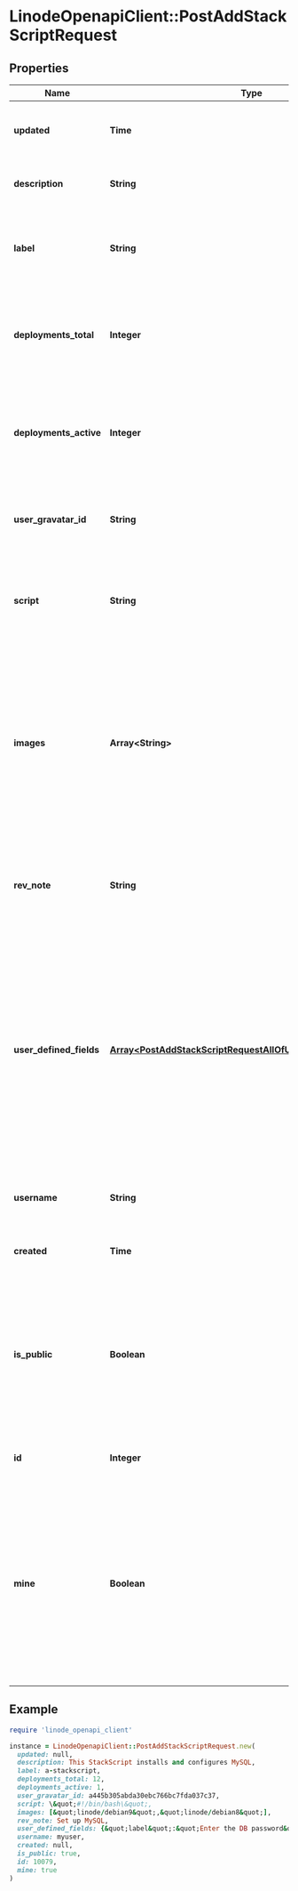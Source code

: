 # LinodeOpenapiClient::PostAddStackScriptRequest

## Properties

| Name | Type | Description | Notes |
| ---- | ---- | ----------- | ----- |
| **updated** | **Time** | __Read-only__ The date this StackScript was last updated. | [optional][readonly] |
| **description** | **String** | __Filterable__ A description for the StackScript. | [optional] |
| **label** | **String** | __Filterable__ The StackScript&#39;s label is for display purposes only. |  |
| **deployments_total** | **Integer** | __Filterable__, __Read-only__ The total number of times this StackScript has been deployed. | [optional][readonly] |
| **deployments_active** | **Integer** | __Read-only__ Count of currently active, deployed Linodes created from this StackScript. | [optional][readonly] |
| **user_gravatar_id** | **String** | __Read-only__ The Gravatar ID for the User who created the StackScript. | [optional][readonly] |
| **script** | **String** | The script to execute when provisioning a new Linode with this StackScript. |  |
| **images** | **Array&lt;String&gt;** | An array of Image IDs. These are the Images that can be deployed with this StackScript.  &#x60;any/all&#x60; indicates that all available Images, including private Images, are accepted. |  |
| **rev_note** | **String** | __Filterable__ This field allows you to add notes for the set of revisions made to this StackScript. | [optional] |
| **user_defined_fields** | [**Array&lt;PostAddStackScriptRequestAllOfUserDefinedFieldsInner&gt;**](PostAddStackScriptRequestAllOfUserDefinedFieldsInner.md) | __Read-only__ This is a list of fields defined with a special syntax inside this StackScript that allow for supplying customized parameters during deployment. See [Declare User-Defined Fields (UDFs)](https://www.linode.com/docs/products/tools/stackscripts/guides/write-a-custom-script/#declare-user-defined-fields-udfs) for more information. | [optional][readonly] |
| **username** | **String** | __Read-only__ The User who created the StackScript. | [optional][readonly] |
| **created** | **Time** | __Read-only__ The date this StackScript was created. | [optional][readonly] |
| **is_public** | **Boolean** | __Filterable__ This determines whether other users can use your StackScript. __Once a StackScript is made public, it cannot be made private.__ | [optional] |
| **id** | **Integer** | __Read-only__ The unique ID of this StackScript. | [optional][readonly] |
| **mine** | **Boolean** | __Filterable__, __Read-only__ Returns &#x60;true&#x60; if this StackScript is owned by the account of the user making the request, and the user making the request is unrestricted or has access to this StackScript. | [optional][readonly] |

## Example

```ruby
require 'linode_openapi_client'

instance = LinodeOpenapiClient::PostAddStackScriptRequest.new(
  updated: null,
  description: This StackScript installs and configures MySQL,
  label: a-stackscript,
  deployments_total: 12,
  deployments_active: 1,
  user_gravatar_id: a445b305abda30ebc766bc7fda037c37,
  script: \&quot;#!/bin/bash\&quot;,
  images: [&quot;linode/debian9&quot;,&quot;linode/debian8&quot;],
  rev_note: Set up MySQL,
  user_defined_fields: {&quot;label&quot;:&quot;Enter the DB password&quot;,&quot;name&quot;:&quot;DB_PASSWORD&quot;,&quot;example&quot;:&quot;hunter2&quot;},
  username: myuser,
  created: null,
  is_public: true,
  id: 10079,
  mine: true
)
```

